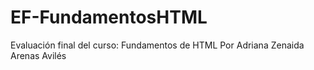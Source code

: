 ﻿# EF-FundamentosHTML
Evaluación final del curso: Fundamentos de HTML
Por Adriana Zenaida Arenas Avilés
